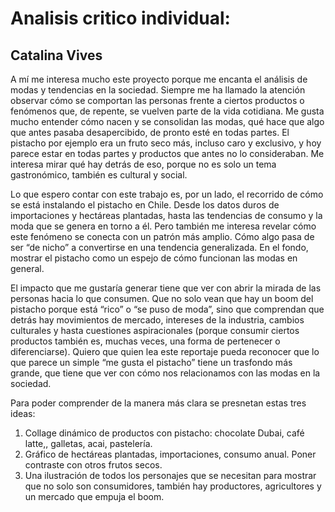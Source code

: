 # Analisis critico individual:
## Catalina Vives

A mí me interesa mucho este proyecto porque me encanta el análisis de modas y tendencias en la sociedad. Siempre me ha llamado la atención observar cómo se comportan las personas frente a ciertos productos o fenómenos que, de repente, se vuelven parte de la vida cotidiana. Me gusta mucho entender cómo nacen y se consolidan las modas, qué hace que algo que antes pasaba desapercibido, de pronto esté en todas partes. El pistacho por ejemplo era un fruto seco más, incluso caro y exclusivo, y hoy parece estar en todas partes y productos que antes no lo consideraban. Me interesa mirar qué hay detrás de eso, porque no es solo un tema gastronómico, también es cultural y social. 

Lo que espero contar con este trabajo es, por un lado, el recorrido de cómo se está instalando el pistacho en Chile. Desde los datos duros de importaciones y hectáreas plantadas, hasta las tendencias de consumo y la moda que se genera en torno a él. Pero también me interesa revelar cómo este fenómeno se conecta con un patrón más amplio. Cómo algo pasa de ser “de nicho” a convertirse en una tendencia generalizada. En el fondo, mostrar el pistacho como un espejo de cómo funcionan las modas en general. 

El impacto que me gustaría generar tiene que ver con abrir la mirada de las personas hacia lo que consumen. Que no solo vean que hay un boom del pistacho porque está “rico” o “se puso de moda”, sino que comprendan que detrás hay movimientos de mercado, intereses de la industria, cambios culturales y hasta cuestiones aspiracionales (porque consumir ciertos productos también es, muchas veces, una forma de pertenecer o diferenciarse). Quiero que quien lea este reportaje pueda reconocer que lo que parece un simple “me gusta el pistacho” tiene un trasfondo más grande, que tiene que ver con cómo nos relacionamos con las modas en la sociedad.

Para poder comprender de la manera más clara se presnetan estas tres ideas: 
1. Collage dinámico de productos con pistacho: chocolate Dubai, café latte,, galletas, acai, pastelería.
2. Gráfico de hectáreas plantadas, importaciones, consumo anual. Poner contraste con otros frutos secos.
3. Una ilustración de todos los personajes que se necesitan para mostrar que no solo son consumidores, también hay productores, agricultores y un mercado que empuja el boom.